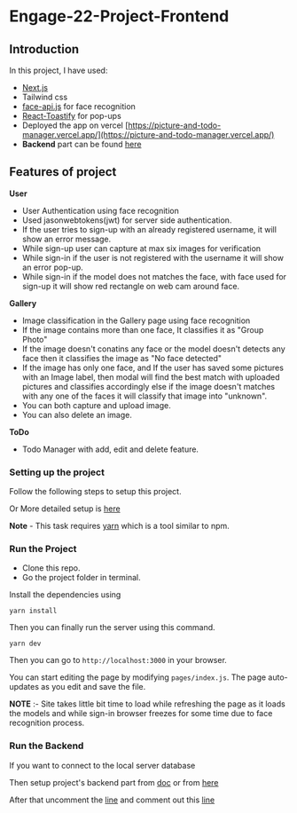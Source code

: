 # Engage-22-Project-Frontend

## Introduction

In this project, I have used:

- [Next.js](https://nextjs.org/)
- Tailwind css
- [face-api.js](https://github.com/justadudewhohacks/face-api.js/) for face recognition
- [React-Toastify](https://www.npmjs.com/package/react-toastify) for pop-ups
- Deployed the app on vercel [https://picture-and-todo-manager.vercel.app/](https://picture-and-todo-manager.vercel.app/)
- **Backend** part can be found [here](https://github.com/MohitSharma-21/Engage-22-Project-Backend)


## Features of project

**User**
- User Authentication using face recognition
- Used jasonwebtokens(jwt) for server side authentication.
- If the user tries to sign-up with an already registered username, it will show an error message.
- While sign-up user can capture at max six images for verification
- While sign-in if the user is not registered with the username it will show an error pop-up.
- While sign-in if the model does not matches the face, with face used for sign-up it will show red rectangle on web cam around face.

**Gallery**
- Image classification in the Gallery page using face recognition
- If the image contains more than one face, It classifies it as "Group Photo"
- If the image doesn't conatins any face or the model doesn't detects any face then it classifies the image as "No face detected"
- If the image has only one face, and If the user has saved some pictures with an Image label, then modal will find the best match with uploaded pictures and classifies accordingly else if the image doesn't matches with any one of the faces it will classify that image into "unknown".
- You can both capture and upload image.
- You can also delete an image.

**ToDo** 
- Todo Manager with add, edit and delete feature.




### Setting up the project

Follow the following steps to setup this project.

Or More detailed setup is [here](https://docs.google.com/document/d/1C9-GtIkLhgYKe-9f2ZyujzEh_CabTlwG0jOldP-kJaM/edit?usp=sharing)

**Note** - This task requires [yarn](https://yarnpkg.com/) which is a tool similar to npm.

### Run the Project

- Clone this repo.
- Go the project folder in terminal.

Install the dependencies using
```
yarn install
```

Then you can finally run the server using this command.
```
yarn dev
```

Then you can go to `http://localhost:3000` in your browser.

You can start editing the page by modifying `pages/index.js`. The page auto-updates as you edit and save the file.

**NOTE** :- Site takes little bit time to load while refreshing the page as it loads the models and while sign-in browser freezes for some time due to face recognition process.




### Run the Backend

If you want to connect to the local server database

Then setup project's backend part from [doc](https://docs.google.com/document/d/1C9-GtIkLhgYKe-9f2ZyujzEh_CabTlwG0jOldP-kJaM/edit?usp=sharing) or from [here](https://github.com/MohitSharma-21/Engage-22-Project-Backend#engage-22-project-backend) 

After that uncomment the [line](https://github.com/MohitSharma-21/Engage-22-Project-Frontend/blob/bcd632502682e4b033a39d8659de6bcd535812e8/utils/axios.jsx#L3) and comment out this [line](https://github.com/MohitSharma-21/Engage-22-Project-Frontend/blob/bcd632502682e4b033a39d8659de6bcd535812e8/utils/axios.jsx#L4)


